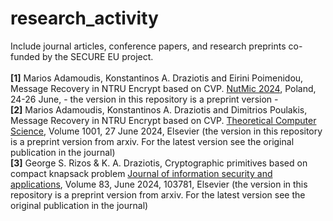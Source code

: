 # research_activity
Include journal articles, conference papers, and research preprints co-funded by the SECURE EU project.<br><br>
**[1]** Marios Adamoudis, Konstantinos A. Draziotis and Eirini Poimenidou, Message Recovery in NTRU Encrypt based on CVP. [NutMic 2024](https://nutmic2024.usz.edu.pl/contributed-talks/), Poland, 24-26 June, - the version in this repository is a preprint version - <br>
**[2]** Marios Adamoudis, Konstantinos A. Draziotis and Dimitrios Poulakis, Message Recovery in NTRU Encrypt based on CVP. [Theoretical Computer Science](https://www.sciencedirect.com/science/article/pii/S0304397524001932?dgcid=coauthor), Volume 1001, 27 June 2024, Elsevier (the version in this repository is a preprint version from arxiv. For the latest version see the original publication in the journal) <br>
**[3]** George S. Rizos & K. A. Draziotis, Cryptographic primitives based on compact knapsack problem [Journal of information security and applications](https://doi.org/10.1016/j.jisa.2024.103781), Volume 83, June 2024, 103781, Elsevier (the version in this repository is a preprint version from arxiv. For the latest version see the original publication in the journal)


